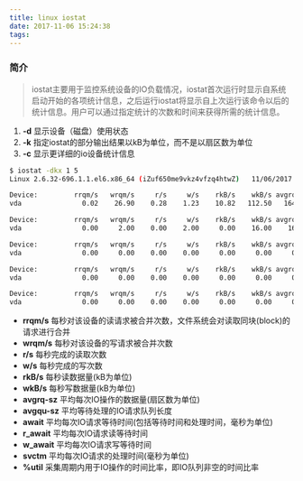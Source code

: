 ```yaml
---
title: linux iostat
date: 2017-11-06 15:24:38
tags:
---
```

### 简介
> iostat主要用于监控系统设备的IO负载情况，iostat首次运行时显示自系统启动开始的各项统计信息，之后运行iostat将显示自上次运行该命令以后的统计信息。用户可以通过指定统计的次数和时间来获得所需的统计信息。

1. **-d** 显示设备（磁盘）使用状态
2. **-k** 指定iostat的部分输出结果以kB为单位，而不是以扇区数为单位
3. **-c** 显示更详细的io设备统计信息
```bash
$ iostat -dkx 1 5
Linux 2.6.32-696.1.1.el6.x86_64 (iZuf650me9vkz4vfzq4htwZ) 	11/06/2017 	_x86_64_	(4 CPU)

Device:         rrqm/s   wrqm/s     r/s     w/s    rkB/s    wkB/s avgrq-sz avgqu-sz   await r_await w_await  svctm  %util
vda               0.02    26.90    0.28    1.23    10.82   112.50   164.15     0.08   53.10    6.34   63.66   1.95   0.29

Device:         rrqm/s   wrqm/s     r/s     w/s    rkB/s    wkB/s avgrq-sz avgqu-sz   await r_await w_await  svctm  %util
vda               0.00     2.00    0.00    2.00     0.00    16.00    16.00     0.00    1.00    0.00    1.00   1.00   0.20

Device:         rrqm/s   wrqm/s     r/s     w/s    rkB/s    wkB/s avgrq-sz avgqu-sz   await r_await w_await  svctm  %util
vda               0.00     0.00    0.00    0.00     0.00     0.00     0.00     0.00    0.00    0.00    0.00   0.00   0.00

Device:         rrqm/s   wrqm/s     r/s     w/s    rkB/s    wkB/s avgrq-sz avgqu-sz   await r_await w_await  svctm  %util
vda               0.00     0.00    0.00    0.00     0.00     0.00     0.00     0.00    0.00    0.00    0.00   0.00   0.00

Device:         rrqm/s   wrqm/s     r/s     w/s    rkB/s    wkB/s avgrq-sz avgqu-sz   await r_await w_await  svctm  %util
vda               0.00     0.00    0.00    0.00     0.00     0.00     0.00     0.00    0.00    0.00    0.00   0.00   0.00
```
* **rrqm/s** 每秒对该设备的读请求被合并次数，文件系统会对读取同块(block)的请求进行合并
* **wrqm/s** 每秒对该设备的写请求被合并次数
* **r/s** 每秒完成的读取次数
* **w/s** 每秒完成的写次数
* **rkB/s** 每秒读数据量(kB为单位)
* **wkB/s** 每秒写数据量(kB为单位)
* **avgrq-sz** 平均每次IO操作的数据量(扇区数为单位)
* **avgqu-sz** 平均等待处理的IO请求队列长度
* **await** 平均每次IO请求等待时间(包括等待时间和处理时间，毫秒为单位)
* **r_await** 平均每次IO请求读等待时间
* **w_await** 平均每次IO请求写等待时间
* **svctm** 平均每次IO请求的处理时间(毫秒为单位)
* **%util** 采集周期内用于IO操作的时间比率，即IO队列非空的时间比率
